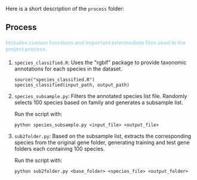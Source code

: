 Here is a short description of the `process` folder:

## Process

#### <span style="color: lightblue;">Includes custom functions and important intermediate files used in the project process.</span>

1. `species_classified.R`: Uses the "rgbif" package to provide taxonomic annotations for each species in the dataset.

    ```{r}
    source("species_classified.R")
    species_classified(input_path, output_path)
    ```

2. `species_subsample.py`: Filters the annotated species list file. Randomly selects 100 species based on family and generates a subsample list. 

    Run the script with:

    ```
    python species_subsample.py <input_file> <output_file>
    ```

3. `sub2folder.py`: Based on the subsample list, extracts the corresponding species from the original gene folder, generating training and test gene folders each containing 100 species. 

    Run the script with:

    ```
    python sub2folder.py <base_folder> <species_file> <output_folder>
    ```